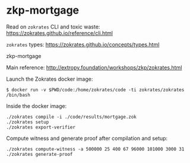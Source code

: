 # zkp-mortgage

Read on `zokrates` CLI and toxic waste: https://zokrates.github.io/reference/cli.html

`zokrates` types: https://zokrates.github.io/concepts/types.html

zkp-mortgage

Main reference: http://extropy.foundation/workshops/zkp/zokrates.html

Launch the Zokrates docker image:

```
$ docker run -v $PWD/code:/home/zokrates/code -ti zokrates/zokrates /bin/bash
```

Inside the docker image:

```
./zokrates compile -i ./code/results/mortgage.zok 
./zokrates setup
./zokrates export-verifier
```

Compute witness and generate proof after compilation and setup:

```
./zokrates compute-witness -a 500000 25 400 67 96000 101000 3000 31
./zokrates generate-proof
```
